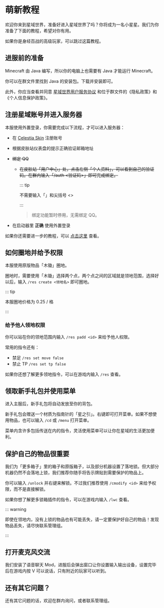 # 萌新教程

欢迎你来到星域世界，准备好进入星域世界了吗？你将成为一名小星星。我们为你准备了下面的教程，希望对你有用。

如果你是身经百战的高级玩家，可以跳过这篇教程。

## 进服前的准备

Minecraft 由 Java 编写，所以你的电脑上也需要有 Java 才能运行 Minecraft。

你可以在群文件里找到 Java 的安装包。下载并安装即可。

此外，你应当查看并同意 [星域世界用户服务协议](https://docs.qq.com/doc/DYVp3bG9aVHNOWWth) 和位于群文件的《隐私政策》和《个人信息保护政策》。

## 注册星域账号并进入服务器

本服使用外置登录，你需要完成以下流程，才可以进入服务器：

- 在 [Celestia Skin](https://skin.mcstaralliance.com) 注册账号

- 根据皮肤站仪表盘的提示正确验证邮箱地址

- ~~绑定 QQ~~

  - ~~在皮肤站「用户中心」处，点击左侧「个人资料」，可以看到自己的验证码。在群内输入「/auth <验证码>」即可完成绑定。~~

    ::: tip

    不需要输入「」和尖括号 <>

    :::
    
    > 绑定功能暂时停用，无需绑定 QQ。

- 在启动器里 **正确** 使用外置登录

如果你还需要进一步的教程，可以 [点击这里](https://docs.qq.com/doc/DYUVyb2lPRmhVV3ZN) 查看。

## 如何圈地并给予权限

本服使用原版物品「木锄」圈地。

圈地时，需要使用「木锄」选择两个点，两个点之间的区域就是领地范围，选择好以后，输入 `/res create <领地名>` 即可圈地。

::: tip

本服圈地价格为 0.25 / 格

:::

### 给予他人领地权限

你可以站在你的领地范围内输入 `/res padd <id>` 来给予他人权限。

常用的指令还有：

- 禁足 `/res set move false`
- 禁止 TP `/res set tp false`

如果你还想了解更多领地指令，可以在游戏内输入 `/res` 查看。

## 领取新手礼包并使用菜单

进入主服后，新手礼包将自动发放至你的背包。

新手礼包会赠送一个材质为指南针的「星之引」。右键即可打开菜单。如果不想使用物品，也可以输入 `/cd` 或 `/menu` 打开菜单。

菜单内含许多包括传送在内的指令，灵活使用菜单可以让你在星域的生活更加便利。

## 保护自己的物品很重要

我们为「更多箱子」里的箱子和原版箱子，以及部分机器设置了落地锁。但大部分机器仍然不会落地上锁，我们推荐你随手将告示牌贴到需要保护的物品上。

你可以输入 `/unlock` 并右键来解锁。不过我们推荐使用 `/cmodify <id>` 来给予权限，而不是直接解锁。

如果你想了解更多锁箱插件的指令，可以在游戏内输入 `/lwc` 查看。

::: warning

即使在领地内，没有上锁的物品也有可能丢失，请一定要保护好自己的物品！发现物品丢失，请尽快联系管理组。

:::

## 打开麦克风交流

我们安装了语音聊天 Mod，进服后会弹出窗口让你设置输入输出设备，设置完毕后在游戏内按 V 可以说话，只有附近的玩家可以听到。

## 还有其它问题？

还有其它问题的话，欢迎在群内询问，或者联系管理组。
